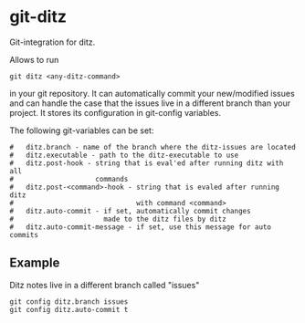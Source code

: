 git-ditz
========

Git-integration for ditz.

Allows to run 
    
	git ditz <any-ditz-command>
	
in your git repository. It can automatically commit your new/modified
issues and can handle the case that the issues live in a different
branch than your project. It stores its configuration in git-config variables.

The following git-variables can be set:

    #   ditz.branch - name of the branch where the ditz-issues are located
    #   ditz.executable - path to the ditz-executable to use
    #   ditz.post-hook - string that is eval'ed after running ditz with all 
    #                    commands
    #   ditz.post-<command>-hook - string that is evaled after running ditz
    #                              with command <command>
    #   ditz.auto-commit - if set, automatically commit changes
    #                      made to the ditz files by ditz
    #   ditz.auto-commit-message - if set, use this message for auto commits

## Example ##

Ditz notes live in a different branch called "issues"

    git config ditz.branch issues
	git config ditz.auto-commit t
	
